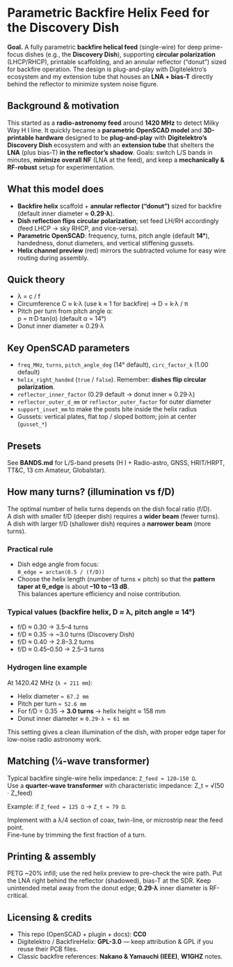 # Parametric Backfire Helix Feed for the Discovery Dish

**Goal.** A fully parametric **backfire helical feed** (single-wire) for deep prime-focus dishes (e.g., the **Discovery Dish**), supporting **circular polarization** (LHCP/RHCP), printable scaffolding, and an annular reflector (“donut”) sized for backfire operation. The design is plug-and-play with Digitelektro’s ecosystem and my extension tube that houses an **LNA + bias-T** directly behind the reflector to minimize system noise figure.

## Background & motivation

This started as a **radio-astronomy feed** around **1420 MHz** to detect Milky Way H I line. It quickly became a **parametric OpenSCAD model** and **3D-printable hardware** designed to be **plug-and-play** with **Digitelektro’s Discovery Dish** ecosystem and with an **extension tube** that shelters the **LNA** (plus bias-T) **in the reflector’s shadow**. Goals: switch L/S bands in minutes, **minimize overall NF** (LNA at the feed), and keep a **mechanically & RF-robust** setup for experimentation.

## What this model does

- **Backfire helix** scaffold + **annular reflector (“donut”)** sized for backfire (default inner diameter ≈ **0.29·λ**).
- **Dish reflection flips circular polarization**; set feed LH/RH accordingly (feed LHCP → sky RHCP, and vice-versa).
- **Parametric OpenSCAD**: frequency, turns, pitch angle (default **14°**), handedness, donut diameters, and vertical stiffening gussets.
- **Helix channel preview** (red) mirrors the subtracted volume for easy wire routing during assembly.

## Quick theory

- λ = c / f
- Circumference C ≈ k·λ (use k ≈ 1 for backfire) → D = k·λ / π
- Pitch per turn from pitch angle α:  
  p = π·D·tan(α)  (default α = 14°)
- Donut inner diameter ≈ 0.29·λ

## Key OpenSCAD parameters

- `freq_MHz`, `turns`, `pitch_angle_deg` (14° default), `circ_factor_k` (1.00 default)
- `helix_right_handed` (`true` / `false`). Remember: **dishes flip circular polarization**.
- `reflector_inner_factor` (0.29 default → donut inner ≈ 0.29·λ)
- `reflector_outer_d_mm` or `reflector_outer_factor` for outer diameter
- `support_inset_mm` to make the posts bite inside the helix radius
- Gussets: vertical plates, flat top / sloped bottom; join at center (`gusset_*`)

## Presets

See **BANDS.md** for L/S-band presets (H I + Radio-astro, GNSS, HRIT/HRPT, TT&C, 13 cm Amateur, Globalstar).

## How many turns? (illumination vs f/D)

The optimal number of helix turns depends on the dish focal ratio (f/D).  
A dish with smaller f/D (deeper dish) requires a **wider beam** (fewer turns).  
A dish with larger f/D (shallower dish) requires a **narrower beam** (more turns).

### Practical rule
- Dish edge angle from focus:  
  `θ_edge = arctan(0.5 / (f/D))`  
- Choose the helix length (number of turns × pitch) so that the **pattern taper at θ_edge** is about **–10 to –13 dB**.  
  This balances aperture efficiency and noise contribution.

### Typical values (backfire helix, D ≈ λ, pitch angle ≈ 14°)
- f/D ≈ 0.30 → 3.5–4 turns  
- f/D ≈ 0.35 → ~3.0 turns (Discovery Dish)  
- f/D ≈ 0.40 → 2.8–3.2 turns  
- f/D ≈ 0.45–0.50 → 2.5–3 turns

### Hydrogen line example
At 1420.42 MHz (`λ ≈ 211 mm`):  
- Helix diameter `≈ 67.2 mm`  
- Pitch per turn `≈ 52.6 mm`  
- For f/D = 0.35 → **3.0 turns** → helix height ≈ 158 mm  
- Donut inner diameter ≈ `0.29·λ ≈ 61 mm`  

This setting gives a clean illumination of the dish, with proper edge taper for low-noise radio astronomy work.

## Matching (¼-wave transformer)

Typical backfire single-wire helix impedance: `Z_feed ≈ 120–150 Ω`.  
Use a **quarter-wave transformer** with characteristic impedance: Z_t = √(50 · Z_feed)

Example: if `Z_feed = 125 Ω` → `Z_t ≈ 79 Ω`.  

Implement with a λ/4 section of coax, twin-line, or microstrip near the feed point.  
Fine-tune by trimming the first fraction of a turn.  

## Printing & assembly

PETG ~20% infill; use the red helix preview to pre-check the wire path. Put the LNA right behind the reflector (shadowed), bias-T at the SDR. Keep unintended metal away from the donut edge; **0.29·λ** inner diameter is RF-critical.

## Licensing & credits

- This repo (OpenSCAD + plugin + docs): **CC0**
- Digitelektro / BackfireHelix: **GPL-3.0** — keep attribution & GPL if you reuse their PCB files.
- Classic backfire references: **Nakano & Yamauchi (IEEE)**, **W1GHZ** notes.
